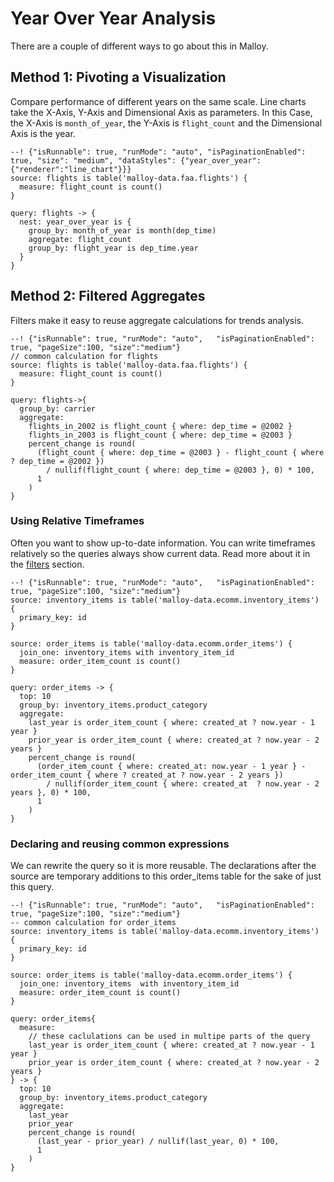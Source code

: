 # Year Over Year Analysis
There are a couple of different ways to go about this in Malloy.

## Method 1: Pivoting a Visualization

Compare performance of different years on the same scale.  Line charts take the X-Axis, Y-Axis and Dimensional Axis as parameters.
In this Case, the X-Axis is `month_of_year`, the Y-Axis is `flight_count` and the Dimensional Axis is the year.

```malloy
--! {"isRunnable": true, "runMode": "auto", "isPaginationEnabled": true, "size": "medium", "dataStyles": {"year_over_year":{"renderer":"line_chart"}}}
source: flights is table('malloy-data.faa.flights') {
  measure: flight_count is count()
}

query: flights -> {
  nest: year_over_year is {
    group_by: month_of_year is month(dep_time)
    aggregate: flight_count
    group_by: flight_year is dep_time.year
  }
}
```

## Method 2: Filtered Aggregates
Filters make it easy to reuse aggregate calculations for trends analysis.

```malloy
--! {"isRunnable": true, "runMode": "auto",   "isPaginationEnabled": true, "pageSize":100, "size":"medium"}
// common calculation for flights
source: flights is table('malloy-data.faa.flights') {
  measure: flight_count is count()
}

query: flights->{
  group_by: carrier
  aggregate:
    flights_in_2002 is flight_count { where: dep_time = @2002 }
    flights_in_2003 is flight_count { where: dep_time = @2003 }
    percent_change is round(
      (flight_count { where: dep_time = @2003 } - flight_count { where ? dep_time = @2002 })
        / nullif(flight_count { where: dep_time = @2003 }, 0) * 100,
      1
    )
}
```


### Using Relative Timeframes
Often you want to show up-to-date information.  You can write timeframes relatively so the queries always show
current data.  Read more about it in the [filters](filter_expressions.md) section.

```malloy
--! {"isRunnable": true, "runMode": "auto",   "isPaginationEnabled": true, "pageSize":100, "size":"medium"}
source: inventory_items is table('malloy-data.ecomm.inventory_items') {
  primary_key: id
}

source: order_items is table('malloy-data.ecomm.order_items') {
  join_one: inventory_items with inventory_item_id
  measure: order_item_count is count()
}

query: order_items -> {
  top: 10
  group_by: inventory_items.product_category
  aggregate:
    last_year is order_item_count { where: created_at ? now.year - 1 year }
    prior_year is order_item_count { where: created_at ? now.year - 2 years }
    percent_change is round(
      (order_item_count { where: created_at: now.year - 1 year } - order_item_count { where ? created_at ? now.year - 2 years })
        / nullif(order_item_count { where: created_at  ? now.year - 2 years }, 0) * 100,
      1
    )
}
```


### Declaring and reusing common expressions
We can rewrite the query so it is more reusable.  The declarations after the source are temporary additions to this order_items table for the sake of just this query.

```malloy
--! {"isRunnable": true, "runMode": "auto",   "isPaginationEnabled": true, "pageSize":100, "size":"medium"}
-- common calculation for order_items
source: inventory_items is table('malloy-data.ecomm.inventory_items') {
  primary_key: id
}

source: order_items is table('malloy-data.ecomm.order_items') {
  join_one: inventory_items  with inventory_item_id
  measure: order_item_count is count()
}

query: order_items{
  measure:
    // these caclulations can be used in multipe parts of the query
    last_year is order_item_count { where: created_at ? now.year - 1 year }
    prior_year is order_item_count { where: created_at ? now.year - 2 years }
} -> {
  top: 10
  group_by: inventory_items.product_category
  aggregate:
    last_year
    prior_year
    percent_change is round(
      (last_year - prior_year) / nullif(last_year, 0) * 100,
      1
    )
}
```
